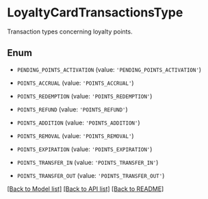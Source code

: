 # LoyaltyCardTransactionsType

Transaction types concerning loyalty points.

## Enum

* `PENDING_POINTS_ACTIVATION` (value: `'PENDING_POINTS_ACTIVATION'`)

* `POINTS_ACCRUAL` (value: `'POINTS_ACCRUAL'`)

* `POINTS_REDEMPTION` (value: `'POINTS_REDEMPTION'`)

* `POINTS_REFUND` (value: `'POINTS_REFUND'`)

* `POINTS_ADDITION` (value: `'POINTS_ADDITION'`)

* `POINTS_REMOVAL` (value: `'POINTS_REMOVAL'`)

* `POINTS_EXPIRATION` (value: `'POINTS_EXPIRATION'`)

* `POINTS_TRANSFER_IN` (value: `'POINTS_TRANSFER_IN'`)

* `POINTS_TRANSFER_OUT` (value: `'POINTS_TRANSFER_OUT'`)

[[Back to Model list]](../README.md#documentation-for-models) [[Back to API list]](../README.md#documentation-for-api-endpoints) [[Back to README]](../README.md)


